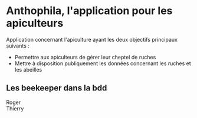 # Anthophila, l'application pour les apiculteurs

Application concernant l'apiculture ayant les deux objectifs principaux suivants :

- Permettre aux apiculteurs de gérer leur cheptel de ruches
- Mettre à disposition publiquement les données concernant les ruches et les abeilles

## Les beekeeper dans la bdd

Roger  
Thierry
